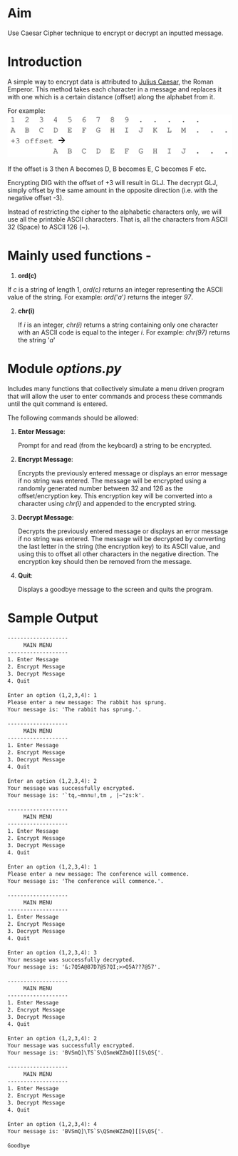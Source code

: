# Aim
Use Caesar Cipher technique to encrypt or decrypt an inputted message.

# Introduction
A simple way to encrypt data is attributed to [Julius
Caesar](http://en.wikipedia.org/wiki/Caesar_cipher), the Roman Emperor. This
method takes each character in a message and replaces it with one which is a
certain distance (offset) along the alphabet from it.

For example:
![Exaxmple of the technique](example.png)

If the offset is 3 then A becomes D, B becomes E, C becomes F etc.

Encrypting DIG with the offset of +3 will result in GLJ. The decrypt GLJ, simply
offset by the same amount in the opposite direction (i.e. with the negative
offset -3).

Instead of restricting the cipher to the alphabetic characters only, we will use
all the printable ASCII characters. That is, all the characters from ASCII 32
(Space) to ASCII 126 (~).

# Mainly used functions -
1. **ord(c)**

  If *c* is a string of length 1, *ord(c)* returns an integer representing the
  ASCII value of the string. For example: *ord(*'*a*'*)* returns the integer
  *97*.

2. **chr(i)**

   If *i* is an integer, *chr(i)* returns a string containing only one character
   with an ASCII code is equal to the integer *i*.  For example: *chr(97)*
   returns the string '*a*'

# Module *options.py*
Includes many functions that collectively simulate a menu driven program that
will allow the user to enter commands and process these commands until the quit
command is entered.

The following commands should be allowed:
1. **Enter Message**:

   Prompt for and read (from the keyboard) a string to be encrypted.

2. **Encrypt Message**:

   Encrypts the previously entered message or displays an error message if no
   string was entered. The message will be encrypted using a randomly generated
   number between 32 and 126 as the offset/encryption key.  This encryption key
   will be converted into a character using *chr(i)* and appended to the
   encrypted string.

3. **Decrypt Message**:

   Decrypts the previously entered message or displays an error message if no
   string was entered. The message will be decrypted by converting the last
   letter in the string (the encryption key) to its ASCII value, and using this
   to offset all other characters in the negative direction. The encryption key
   should then be removed from the message.

4. **Quit**:

   Displays a goodbye message to the screen and quits the program.

# Sample Output
```
-------------------
     MAIN MENU
-------------------
1. Enter Message
2. Encrypt Message
3. Decrypt Message
4. Quit

Enter an option (1,2,3,4): 1
Please enter a new message: The rabbit has sprung.
Your message is: 'The rabbit has sprung.'.

-------------------
     MAIN MENU
-------------------
1. Enter Message
2. Encrypt Message
3. Decrypt Message
4. Quit

Enter an option (1,2,3,4): 2
Your message was successfully encrypted.
Your message is: '`tq,~mnnu!,tm , |~"zs:k'.

-------------------
     MAIN MENU
-------------------
1. Enter Message
2. Encrypt Message
3. Decrypt Message
4. Quit

Enter an option (1,2,3,4): 1
Please enter a new message: The conference will commence.
Your message is: 'The conference will commence.'.

-------------------
     MAIN MENU
-------------------
1. Enter Message
2. Encrypt Message
3. Decrypt Message
4. Quit

Enter an option (1,2,3,4): 3
Your message was successfully decrypted.
Your message is: '&:7Q5A@87D7@57QI;>>Q5A??7@57'.

-------------------
     MAIN MENU
-------------------
1. Enter Message
2. Encrypt Message
3. Decrypt Message
4. Quit

Enter an option (1,2,3,4): 2
Your message was successfully encrypted.
Your message is: 'BVSmQ]\TS`S\QSmeWZZmQ][[S\QS{'.

-------------------
     MAIN MENU
-------------------
1. Enter Message
2. Encrypt Message
3. Decrypt Message
4. Quit

Enter an option (1,2,3,4): 4
Your message is: 'BVSmQ]\TS`S\QSmeWZZmQ][[S\QS{'.

Goodbye
```
